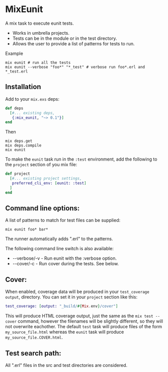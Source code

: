 MixEunit
========

A mix task to execute eunit tests.

* Works in umbrella projects.
* Tests can be in the module or in the test directory.
* Allows the user to provide a list of patterns for tests to run.

Example
```
mix eunit # run all the tests
mix eunit --verbose "foo*" "*_test" # verbose run foo*.erl and *_test.erl
```

Installation
------------

Add to your `mix.exs` deps:

```elixir
def deps
  [#... existing deps,
   {:mix_eunit, "~> 0.1"}]
end
```

Then

```
mix deps.get
mix deps.compile
mix eunit
```

To make the `eunit` task run in the `:test` environment, add the following
to the `project` section of you mix file:

```elixir
def project
  [#... existing project settings,
   preferred_cli_env: [eunit: :test]
  ]
end
```

Command line options:
---------------------

A list of patterns to match for test files can be supplied:

```
mix eunit foo* bar*
```

The runner automatically adds ".erl" to the patterns.

The following command line switch is also available:

* --verbose/-v - Run eunit with the :verbose option.
* --cover/-c - Run cover during the tests. See below.

Cover:
------

When enabled, coverage data will be produced in your `test_coverage` `output`,
directory. You can set it in your `project` section like this:
```elixir
test_coverage: [output: "_build/#{Mix.env}/cover"]
```
This will produce HTML coverage output, just the same as the `mix test --cover`
command, however the filenames will be slightly different, so they will not
overwrite eachother. The default `test` task will produce files of the form
`my_source_file.html` whereas the `eunit` task will produce
`my_source_file.COVER.html`.


Test search path:
-----------------

All ".erl" files in the src and test directories are considered.

